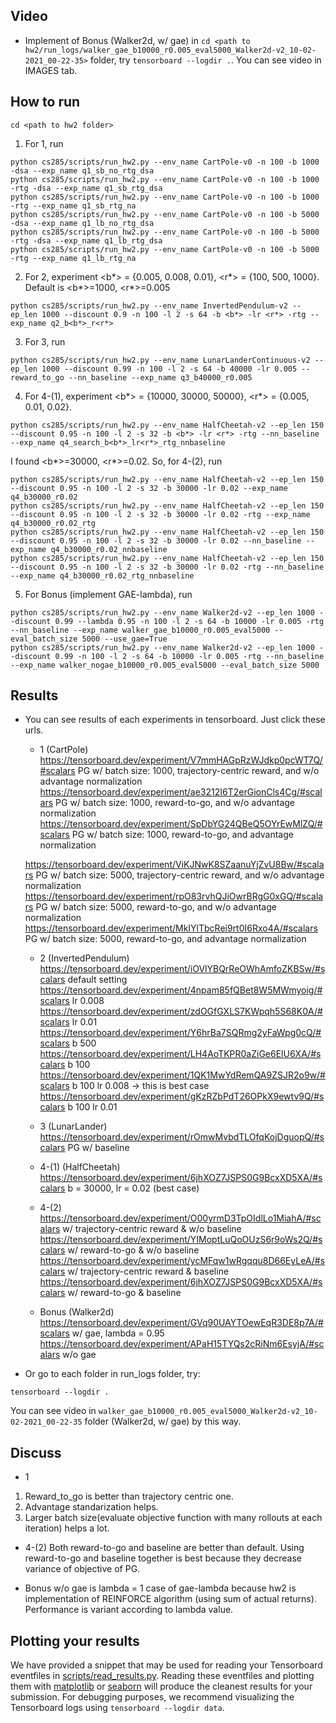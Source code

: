 ## Video 
* Implement of Bonus (Walker2d, w/ gae)
in ```cd <path to hw2/run_logs/walker_gae_b10000_r0.005_eval5000_Walker2d-v2_10-02-2021_00-22-35>``` folder, try ```tensorboard --logdir .```. You can see video in IMAGES tab.

## How to run

```
cd <path to hw2 folder>
```

1. For 1, run
```
python cs285/scripts/run_hw2.py --env_name CartPole-v0 -n 100 -b 1000 -dsa --exp_name q1_sb_no_rtg_dsa
python cs285/scripts/run_hw2.py --env_name CartPole-v0 -n 100 -b 1000 -rtg -dsa --exp_name q1_sb_rtg_dsa
python cs285/scripts/run_hw2.py --env_name CartPole-v0 -n 100 -b 1000 -rtg --exp_name q1_sb_rtg_na
python cs285/scripts/run_hw2.py --env_name CartPole-v0 -n 100 -b 5000 -dsa --exp_name q1_lb_no_rtg_dsa
python cs285/scripts/run_hw2.py --env_name CartPole-v0 -n 100 -b 5000 -rtg -dsa --exp_name q1_lb_rtg_dsa
python cs285/scripts/run_hw2.py --env_name CartPole-v0 -n 100 -b 5000 -rtg --exp_name q1_lb_rtg_na
```

2. For 2, experiment <b*> = {0.005, 0.008, 0.01}, <r*> = {100, 500, 1000}. Default is <b*>=1000, <r*>=0.005
```
python cs285/scripts/run_hw2.py --env_name InvertedPendulum-v2 --ep_len 1000 --discount 0.9 -n 100 -l 2 -s 64 -b <b*> -lr <r*> -rtg --exp_name q2_b<b*>_r<r*>
```

3. For 3, run
```
python cs285/scripts/run_hw2.py --env_name LunarLanderContinuous-v2 --ep_len 1000 --discount 0.99 -n 100 -l 2 -s 64 -b 40000 -lr 0.005 --reward_to_go --nn_baseline --exp_name q3_b40000_r0.005
```

4. For 4-(1), experiment <b*> = {10000, 30000, 50000}, <r*> = {0.005, 0.01, 0.02}.
```
python cs285/scripts/run_hw2.py --env_name HalfCheetah-v2 --ep_len 150 --discount 0.95 -n 100 -l 2 -s 32 -b <b*> -lr <r*> -rtg --nn_baseline --exp_name q4_search_b<b*>_lr<r*>_rtg_nnbaseline
```

I found <b*>=30000, <r*>=0.02. So, for 4-(2), run
```
python cs285/scripts/run_hw2.py --env_name HalfCheetah-v2 --ep_len 150 --discount 0.95 -n 100 -l 2 -s 32 -b 30000 -lr 0.02 --exp_name q4_b30000_r0.02
python cs285/scripts/run_hw2.py --env_name HalfCheetah-v2 --ep_len 150 --discount 0.95 -n 100 -l 2 -s 32 -b 30000 -lr 0.02 -rtg --exp_name q4_b30000_r0.02_rtg
python cs285/scripts/run_hw2.py --env_name HalfCheetah-v2 --ep_len 150 --discount 0.95 -n 100 -l 2 -s 32 -b 30000 -lr 0.02 --nn_baseline --exp_name q4_b30000_r0.02_nnbaseline
python cs285/scripts/run_hw2.py --env_name HalfCheetah-v2 --ep_len 150 --discount 0.95 -n 100 -l 2 -s 32 -b 30000 -lr 0.02 -rtg --nn_baseline --exp_name q4_b30000_r0.02_rtg_nnbaseline
```

5. For Bonus (implement GAE-lambda), run
```
python cs285/scripts/run_hw2.py --env_name Walker2d-v2 --ep_len 1000 --discount 0.99 --lambda 0.95 -n 100 -l 2 -s 64 -b 10000 -lr 0.005 -rtg --nn_baseline --exp_name walker_gae_b10000_r0.005_eval5000 --eval_batch_size 5000 --use_gae=True
python cs285/scripts/run_hw2.py --env_name Walker2d-v2 --ep_len 1000 --discount 0.99 -n 100 -l 2 -s 64 -b 10000 -lr 0.005 -rtg --nn_baseline --exp_name walker_nogae_b10000_r0.005_eval5000 --eval_batch_size 5000
```

## Results
+ You can see results of each experiments in tensorboard. Just click these urls.
	* 1 (CartPole)
	https://tensorboard.dev/experiment/V7mmHAGpRzWJdkp0pcWT7Q/#scalars  PG w/ batch size: 1000, trajectory-centric reward, and w/o advantage normalization
	https://tensorboard.dev/experiment/ae3212I6T2erGionCls4Cg/#scalars  PG w/ batch size: 1000, reward-to-go, and w/o advantage normalization
	https://tensorboard.dev/experiment/SpDbYG24QBeQ5OYrEwMlZQ/#scalars  PG w/ batch size: 1000, reward-to-go, and advantage normalization

	https://tensorboard.dev/experiment/ViKJNwK8SZaanuYjZvU8Bw/#scalars  PG w/ batch size: 5000, trajectory-centric reward, and w/o advantage normalization
	https://tensorboard.dev/experiment/rpO83rvhQJiOwrBRgG0xGQ/#scalars  PG w/ batch size: 5000, reward-to-go, and w/o advantage normalization
	https://tensorboard.dev/experiment/MkIYlTbcRei9rt0I6Rxo4A/#scalars  PG w/ batch size: 5000, reward-to-go, and advantage normalization

	* 2 (InvertedPendulum)
	https://tensorboard.dev/experiment/iOVlYBQrReOWhAmfoZKBSw/#scalars  default setting
	https://tensorboard.dev/experiment/4npam85fQBet8W5MWmyoig/#scalars  lr 0.008
	https://tensorboard.dev/experiment/zdOGfGXLS7KWpqh5S68K0A/#scalars  lr 0.01
	https://tensorboard.dev/experiment/Y6hrBa7SQRmg2yFaWpg0cQ/#scalars  b 500
	https://tensorboard.dev/experiment/LH4AoTKPR0aZiGe6ElU6XA/#scalars  b 100
	https://tensorboard.dev/experiment/1QK1MwYdRemQA9ZSJR2o9w/#scalars  b 100 lr 0.008 -> this is best case
	https://tensorboard.dev/experiment/gKzRZbPdT26OPkX9ewtv9Q/#scalars  b 100 lr 0.01

	* 3 (LunarLander)
	https://tensorboard.dev/experiment/rOmwMvbdTLOfqKojDguopQ/#scalars  PG w/ baseline
	
	* 4-(1) (HalfCheetah)
	https://tensorboard.dev/experiment/6jhXOZ7JSPS0G9BcxXD5XA/#scalars  b = 30000, lr = 0.02 (best case)
	
	* 4-(2)
	https://tensorboard.dev/experiment/O00yrmD3TpOIdlLo1MiahA/#scalars  w/ trajectory-centric reward & w/o baseline
	https://tensorboard.dev/experiment/YIMoptLuQoOUzS6r9oWs2Q/#scalars  w/ reward-to-go & w/o baseline
	https://tensorboard.dev/experiment/ycMFqw1wRgqqu8D66EyLeA/#scalars  w/ trajectory-centric reward & baseline
	https://tensorboard.dev/experiment/6jhXOZ7JSPS0G9BcxXD5XA/#scalars  w/ reward-to-go & baseline
	
	* Bonus (Walker2d)
	https://tensorboard.dev/experiment/GVq90UAYTOewEqR3DE8p7A/#scalars  w/ gae, lambda = 0.95
	https://tensorboard.dev/experiment/APaH15TYQs2cRiNm6EsyjA/#scalars  w/o gae

+ Or go to each folder in run_logs folder, try:
```
tensorboard --logdir .
```
You can see video in ```walker_gae_b10000_r0.005_eval5000_Walker2d-v2_10-02-2021_00-22-35``` folder (Walker2d, w/ gae) by this way.


## Discuss
* 1
1) Reward_to_go is better than trajectory centric one.
2) Advantage standarization helps.
3) Larger batch size(evaluate objective function with many rollouts at each iteration) helps a lot.

* 4-(2)
Both reward-to-go and baseline are better than default. Using reward-to-go and baseline together is best because they decrease variance of objective of PG.

* Bonus
w/o gae is lambda = 1 case of gae-lambda because hw2 is implementation of REINFORCE algorithm (using sum of actual returns). Performance is variant according to lambda value.

## Plotting your results

We have provided a snippet that may be used for reading your Tensorboard eventfiles in [scripts/read_results.py](cs285/scripts/read_results.py). Reading these eventfiles and plotting them with [matplotlib](https://matplotlib.org/) or [seaborn](https://seaborn.pydata.org/) will produce the cleanest results for your submission. For debugging purposes, we recommend visualizing the Tensorboard logs using `tensorboard --logdir data`.

